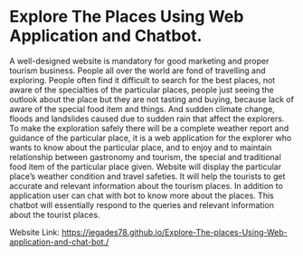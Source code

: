 # Explore The Places Using Web Application and Chatbot.

A well-designed website is mandatory for good marketing and proper tourism business. People all over the world are fond of travelling and exploring. People often find it difficult to search for the best places, not aware of the specialties of the particular places, people just seeing the outlook about the place but they are not tasting and buying, because lack of aware of the special food item and things. And sudden climate change, floods and landslides caused due to sudden rain that affect the explorers. To make the exploration safely there will be a complete weather report and guidance of the particular place, it is a web application for the explorer who wants to know about the particular place, and to enjoy and to maintain relationship between gastronomy and tourism, the special and traditional food item of the particular place given. Website will display the particular place’s weather condition and travel safeties. It will help the tourists to get accurate and relevant information about the tourism places. In addition to application user can chat with bot to know more about the places. This chatbot will essentially respond to the queries and relevant information about the tourist places.

 Website Link:
https://jegades78.github.io/Explore-The-places-Using-Web-application-and-chat-bot./
